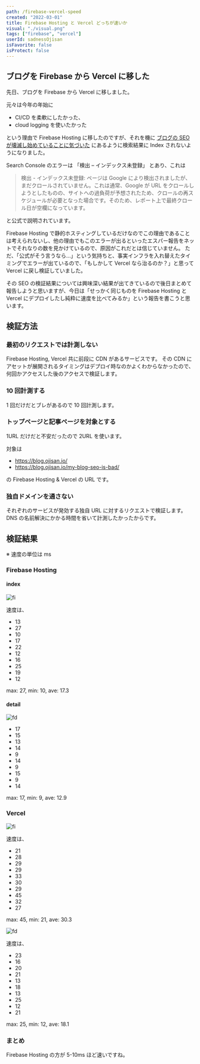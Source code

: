 ```yaml
---
path: /firebase-vercel-speed
created: "2022-03-01"
title: Firebase Hosting と Vercel どっちが速いか
visual: "./visual.png"
tags: ["firebase", "vercel"]
userId: sadnessOjisan
isFavorite: false
isProtect: false
---
```


## ブログを Firebase から Vercel に移した

先日、ブログを Firebase から Vercel に移しました。

元々は今年の年始に

- CI/CD を柔軟にしたかった、
- cloud logging を使いたかった

という理由で Firebase Hosting に移したのですが、それを機に [ブログの SEO が壊滅し始めていることに気づいた](https://blog-ojisan-io.vercel.app/my-blog-seo-is-bad/) にあるように検索結果に Index されないようになりました。

Search Console のエラーは 「検出 – インデックス未登録」 とあり、これは

> 検出 - インデックス未登録: ページは Google により検出されましたが、まだクロールされていません。これは通常、Google が URL をクロールしようとしたものの、サイトへの過負荷が予想されたため、クロールの再スケジュールが必要となった場合です。そのため、レポート上で最終クロール日が空欄になっています。

と公式で説明されています。

Firebase Hosting で静的ホスティングしているだけなのでこの理由であることは考えられないし、他の理由でもこのエラーが出るといったエスパー報告をネットでそれなりの数を見かけているので、原因がこれだとは信じていません。
ただ、「公式がそう言うなら...」という気持ちと、事実インフラを入れ替えたタイミングでエラーが出ているので、「もしかして Vercel なら治るのか？」と思って Vercel に戻し検証していました。

その SEO の検証結果については興味深い結果が出てきているので後日まとめて報告しようと思いますが、今日は「せっかく同じものを Firebase Hosting と Vercel にデプロイしたし純粋に速度を比べてみるか」という報告を書こうと思います。

## 検証方法

### 最初のリクエストでは計測しない

Firebase Hosting, Vercel 共に前段に CDN があるサービスです。
その CDN にアセットが展開されるタイミングはデプロイ時なのかよくわからなかったので、何回かアクセスした後のアクセスで検証します。

### 10 回計測する

1 回だけだとブレがあるので 10 回計測します。

### トップページと記事ページを対象とする

1URL だけだと不安だったので 2URL を使います。

対象は

- https://blog.ojisan.io/
- https://blog.ojisan.io/my-blog-seo-is-bad/

の Firebase Hosting & Vercel の URL です。

### 独自ドメインを通さない

それぞれのサービスが発効する独自 URL に対するリクエストで検証します。
DNS の名前解決にかかる時間を省いて計測したかったからです。

## 検証結果

※ 速度の単位は ms

### Firebase Hosting

#### index

![fi](./fi.png)

速度は、

- 13
- 27
- 10
- 17
- 22
- 12
- 16
- 25
- 19
- 12

max: 27, min: 10, ave: 17.3

#### detail

![fd](./fd.png)

- 17
- 15
- 13
- 14
- 9
- 14
- 9
- 15
- 9
- 14

max: 17, min: 9, ave: 12.9

### Vercel

![fi](./vi.png)

速度は、

- 21
- 28
- 29
- 29
- 33
- 30
- 29
- 45
- 32
- 27

max: 45, min: 21, ave: 30.3

![fd](./vd.png)

速度は、

- 23
- 16
- 20
- 21
- 13
- 18
- 13
- 25
- 12
- 21

max: 25, min: 12, ave: 18.1

### まとめ

Firebase Hosting の方が 5-10ms ほど速いですね。
